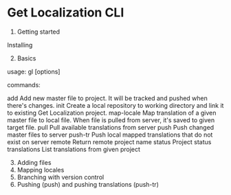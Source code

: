 Get Localization CLI
============

1. Getting started

Installing 

2. Basics

usage: gl <command> [options]

commands:

 add           Add new master file to project. It will be tracked and pushed when there's changes.
 init          Create a local repository to working directory and link it to existing Get Localization project.
 map-locale    Map translation of a given master file to local file. When file is pulled from server, it's saved to given target file.
 pull          Pull available translations from server
 push          Push changed master files to server
 push-tr       Push local mapped translations that do not exist on server
 remote        Return remote project name
 status        Project status
 translations  List translations from given project

3. Adding files
4. Mapping locales
5. Branching with version control
6. Pushing (push) and pushing translations (push-tr) 

